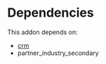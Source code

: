 # Dependencies

This addon depends on:

- [crm](https://github.com/bringout/oca-ocb-crm)
- partner_industry_secondary
